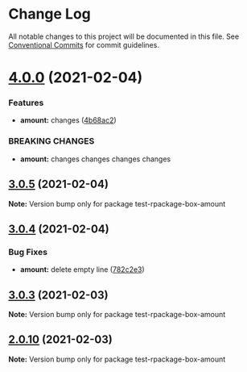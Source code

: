 # Change Log

All notable changes to this project will be documented in this file.
See [Conventional Commits](https://conventionalcommits.org) for commit guidelines.

# [4.0.0](https://github.com/reme3d2y/test-rpackage-box/compare/test-rpackage-box-amount@3.0.5...test-rpackage-box-amount@4.0.0) (2021-02-04)


### Features

* **amount:** changes ([4b68ac2](https://github.com/reme3d2y/test-rpackage-box/commit/4b68ac2fe1283dfe701eea66910e421322f10c6b))


### BREAKING CHANGES

* **amount:** changes changes changes changes





## [3.0.5](https://github.com/reme3d2y/test-rpackage-box/compare/test-rpackage-box-amount@3.0.4...test-rpackage-box-amount@3.0.5) (2021-02-04)

**Note:** Version bump only for package test-rpackage-box-amount





## [3.0.4](https://github.com/reme3d2y/test-rpackage-box/compare/test-rpackage-box-amount@3.0.3...test-rpackage-box-amount@3.0.4) (2021-02-04)


### Bug Fixes

* **amount:** delete empty line ([782c2e3](https://github.com/reme3d2y/test-rpackage-box/commit/782c2e38057bd98d6c733f976f3a32677b8c2308))





## [3.0.3](https://github.com/reme3d2y/test-rpackage-box/compare/test-rpackage-box-amount@1.1.0...test-rpackage-box-amount@3.0.3) (2021-02-03)

**Note:** Version bump only for package test-rpackage-box-amount





## [2.0.10](https://github.com/reme3d2y/test-rpackage-box/compare/test-rpackage-box-amount@1.1.0...test-rpackage-box-amount@2.0.10) (2021-02-03)

**Note:** Version bump only for package test-rpackage-box-amount
